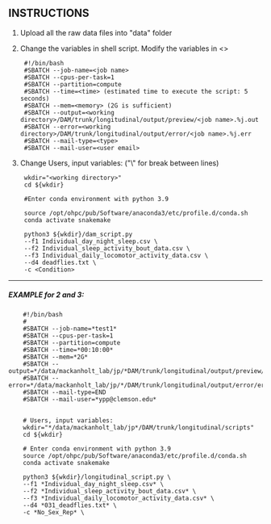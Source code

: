 INSTRUCTIONS
------------

1. Upload all the raw data files into "data" folder

2. Change the variables in shell script. Modify the variables in <>


        #!/bin/bash
        #SBATCH --job-name=<job name>
        #SBATCH --cpus-per-task=1
        #SBATCH --partition=compute
        #SBATCH --time=<time> (estimated time to execute the script: 5 seconds)
        #SBATCH --mem=<memory> (2G is sufficient)
        #SBATCH --output=<working directory>/DAM/trunk/longitudinal/output/preview/<job name>.%j.out
        #SBATCH --error=<working directory>/DAM/trunk/longitudinal/output/error/<job name>.%j.err
        #SBATCH --mail-type=<type>
        #SBATCH --mail-user=<user email>
   

3. Change Users, input variables: ("\\" for break between lines)

        wkdir="<working directory>"
        cd ${wkdir}

        #Enter conda environment with python 3.9

        source /opt/ohpc/pub/Software/anaconda3/etc/profile.d/conda.sh
        conda activate snakemake

        python3 ${wkdir}/dam_script.py
        --f1 Individual_day_night_sleep.csv \
        --f2 Individual_sleep_activity_bout_data.csv \
        --f3 Individual_daily_locomotor_activity_data.csv \
        --d4 deadflies.txt \
        -c <Condition> 

---

##### EXAMPLE for 2 and 3:
        
        #!/bin/bash
        #
        #SBATCH --job-name=*test1*
        #SBATCH --cpus-per-task=1
        #SBATCH --partition=compute
        #SBATCH --time=*00:10:00*
        #SBATCH --mem=*2G*
        #SBATCH --output=*/data/mackanholt_lab/jp/*DAM/trunk/longitudinal/output/preview/preview.%j.out
        #SBATCH --error=*/data/mackanholt_lab/jp/*/DAM/trunk/longitudinal/output/error/error.%j.err
        #SBATCH --mail-type=END
        #SBATCH --mail-user=*ypp@clemson.edu*


        # Users, input variables:
        wkdir="*/data/mackanholt_lab/jp*/DAM/trunk/longitudinal/scripts"
        cd ${wkdir}

        # Enter conda environment with python 3.9
        source /opt/ohpc/pub/Software/anaconda3/etc/profile.d/conda.sh
        conda activate snakemake

        python3 ${wkdir}/longitudinal_script.py \
        --f1 *Individual_day_night_sleep.csv* \
        --f2 *Individual_sleep_activity_bout_data.csv* \
        --f3 *Individual_daily_locomotor_activity_data.csv* \
        --d4 *031_deadflies.txt* \
        -c *No_Sex_Rep* \
    